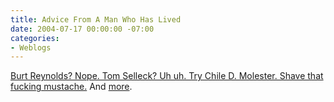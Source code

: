 ```yaml
---
title: Advice From A Man Who Has Lived
date: 2004-07-17 00:00:00 -07:00
categories:
- Weblogs
---
```


<p>
<a href="http://badnewshughes.blogspot.com/2004_01_01_badnewshughes_archive.html">Burt Reynolds? Nope. Tom Selleck? Uh uh. Try Chile D. Molester. Shave that fucking mustache.</a> And <a href="http://badnewshughes.blogspot.com/2004_07_01_badnewshughes_archive.html#108964499941960483">more</a>.
</p>
